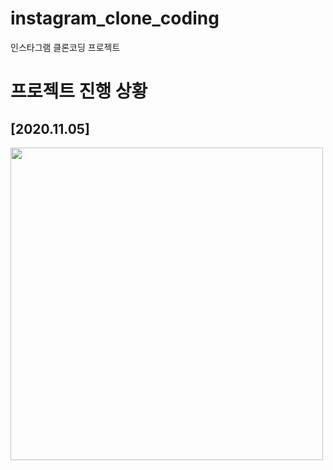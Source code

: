 # instagram_clone_coding
인스타그램 클론코딩 프로젝트
# 프로젝트 진행 상황
## [2020.11.05]
<img src="/readme_images/2020.11.05.png" width=500px >
